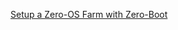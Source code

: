[Setup a Zero-OS Farm with Zero-Boot](https://docs.grid.tf/threefold/info/raw/branch/master/howto/zero_boot_hardware.md ':include :type=markdown')